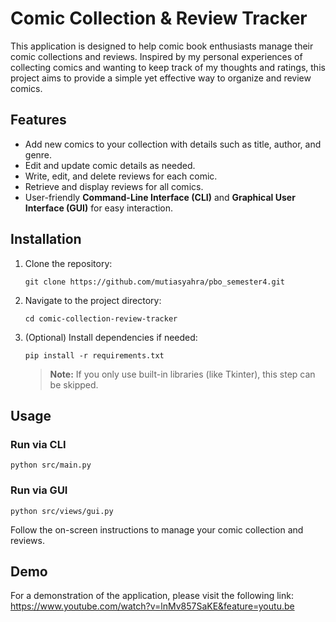# Comic Collection & Review Tracker

This application is designed to help comic book enthusiasts manage their comic collections and reviews. Inspired by my personal experiences of collecting comics and wanting to keep track of my thoughts and ratings, this project aims to provide a simple yet effective way to organize and review comics.

## Features

- Add new comics to your collection with details such as title, author, and genre.
- Edit and update comic details as needed.
- Write, edit, and delete reviews for each comic.
- Retrieve and display reviews for all comics.
- User-friendly **Command-Line Interface (CLI)** and **Graphical User Interface (GUI)** for easy interaction.

## Installation

1. Clone the repository:
   ```
   git clone https://github.com/mutiasyahra/pbo_semester4.git
   ```
2. Navigate to the project directory:
   ```
   cd comic-collection-review-tracker
   ```
3. (Optional) Install dependencies if needed:
   ```
   pip install -r requirements.txt
   ```
   > **Note:** If you only use built-in libraries (like Tkinter), this step can be skipped.

## Usage

### Run via CLI

```
python src/main.py
```

### Run via GUI

```
python src/views/gui.py
```

Follow the on-screen instructions to manage your comic collection and reviews.

## Demo

For a demonstration of the application, please visit the following link: https://www.youtube.com/watch?v=lnMv857SaKE&feature=youtu.be
